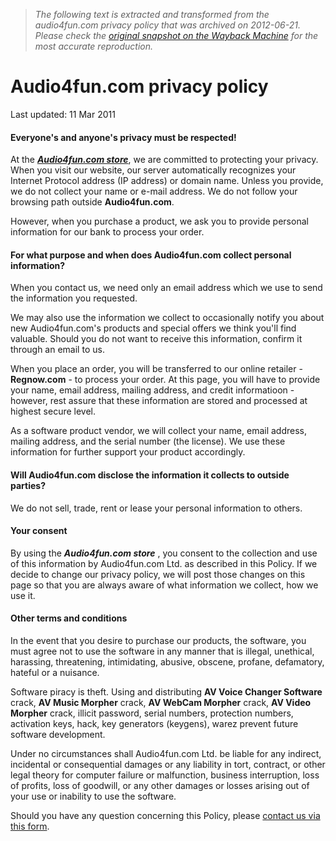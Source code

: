 > *The following text is extracted and transformed from the audio4fun.com privacy policy that was archived on 2012-06-21. Please check the [original snapshot on the Wayback Machine](https://web.archive.org/web/20120621065356id_/http%3A//www.audio4fun.com/policy/privacy.htm) for the most accurate reproduction.*

# Audio4fun.com privacy policy

Last updated: 11 Mar 2011

#### Everyone's and anyone's privacy must be respected!

At the _**[ Audio4fun.com store](http://www.audio4fun.com/policy/legal.htm "All websites/ channels/ stores that sell software products from AVnex")**_, we are committed to protecting your privacy. When you visit our website, our server automatically recognizes your Internet Protocol address (IP address) or domain name. Unless you provide, we do not collect your name or e-mail address. We do not follow your browsing path outside **Audio4fun.com**.

However, when you purchase a product, we ask you to provide personal information for our bank to process your order.

#### For what purpose and when does Audio4fun.com collect personal information?

When you contact us, we need only an email address which we use to send the information you requested.

We may also use the information we collect to occasionally notify you about new Audio4fun.com's products and special offers we think you'll find valuable. Should you do not want to receive this information, confirm it through an email to us.

When you place an order, you will be transferred to our online retailer - **Regnow.com** \- to process your order. At this page, you will have to provide your name, email address, mailing address, and credit informatioon - however, rest assure that these information are stored and processed at highest secure level.

As a software product vendor, we will collect your name, email address, mailing address, and the serial number (the license). We use these information for further support your product accordingly.

#### Will Audio4fun.com disclose the information it collects to outside parties?

We do not sell, trade, rent or lease your personal information to others.

#### Your consent

By using the _**Audio4fun.com store**_ , you consent to the collection and use of this information by Audio4fun.com Ltd. as described in this Policy. If we decide to change our privacy policy, we will post those changes on this page so that you are always aware of what information we collect, how we use it. 

#### Other terms and conditions

In the event that you desire to purchase our products, the software, you must agree not to use the software in any manner that is illegal, unethical, harassing, threatening, intimidating, abusive, obscene, profane, defamatory, hateful or a nuisance.

Software piracy is theft. Using and distributing **AV Voice Changer Software** crack, **AV Music Morpher** crack, **AV WebCam Morpher** crack, **AV Video Morpher** crack, illicit password, serial numbers, protection numbers, activation keys, hack, key generators (keygens), warez prevent future software development.

Under no circumstances shall Audio4fun.com Ltd. be liable for any indirect, incidental or consequential damages or any liability in tort, contract, or other legal theory for computer failure or malfunction, business interruption, loss of profits, loss of goodwill, or any other damages or losses arising out of your use or inability to use the software.

Should you have any question concerning this Policy, please [contact us via this form](http://www.audio4fun.com/contact.htm).
